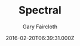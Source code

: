 ---
title: Spectral
github: 'https://github.com/arkadianriver/spectral'
demo: 'https://arkadianriver.github.io/spectral/'
author: Gary Faircloth
ssg:
  - Jekyll
cms:
  - No Cms
date: 2016-02-20T06:39:31.000Z
github_branch: master
description: >-
  A jekyll theme for the spectral template by html5up.net (@ajlkn). Demo:
  https://arkadianriver.github.io/spectral. How to jekyll:
  https://jekyllrb.com/docs/home/. If you intend to use this theme as a blog
  site with more than a few pages, have a look at my fork at
  https://github.com/arkadianriver/arkadianriver.com
stale: true
---